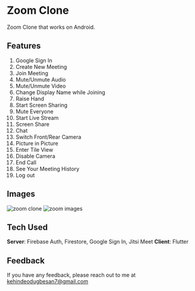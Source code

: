 # Zoom Clone

Zoom Clone that works on Android. 

## Features
1. Google Sign In
2. Create New Meeting
3. Join Meeting
4. Mute/Unmute Audio
5. Mute/Unmute Video
6. Change Display Name while Joining
7. Raise Hand
8. Start Screen Sharing
9. Mute Everyone
10. Start Live Stream
11. Screen Share
12. Chat
13. Switch Front/Rear Camera
14. Picture in Picture
15. Enter Tile View
16. Disable Camera
17. End Call
18. See Your Meeting History
19. Log out

## Images
![zoom clone](https://github.com/kenny216/zoom-clone-flutter/assets/127630486/35d47e4b-fd28-428e-a7a0-47f27195ecd6)
![zoom images](https://github.com/kenny216/zoom-clone-flutter/assets/127630486/49acb2af-3505-455b-a87a-a5721855e86a)

## Tech Used
**Server**: Firebase Auth, Firestore, Google Sign In, Jitsi Meet
**Client**: Flutter
    
## Feedback

If you have any feedback, please reach out to me at kehindeodugbesan7@gmail.com

